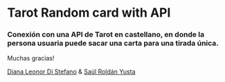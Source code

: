 # Tarot Random card with API

### Conexión con una API de Tarot en castellano, en donde la persona usuaria puede sacar una carta para una tirada única.

Muchas gracias! 


[Diana Leonor Di Stefano](https://www.linkedin.com/in/dianaledist/) & [Saúl Roldán Yusta](https://www.linkedin.com/in/saul-roldan/)
